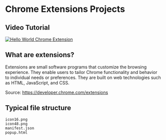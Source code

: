 # Chrome Extensions Projects

## Video Tutorial

[![Hello World Chrome Extension](http://img.youtube.com/vi/bxeuZBY_i2c/0.jpg)](https://www.youtube.com/watch?v=bxeuZBY_i2c "Hello World Chrome Extension")

## What are extensions?
Extensions are small software programs that customize the browsing experience. They enable users to tailor Chrome functionality and behavior to individual needs or preferences. They are built on web technologies such as HTML, JavaScript, and CSS.

Source: https://developer.chrome.com/extensions

## Typical file structure
```
icon16.png
icon48.png
manifest.json
popup.html
```
